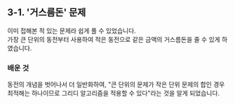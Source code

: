 ## 3-1. '거스름돈' 문제
이미 접해본 적 있는 문제라 쉽게 풀 수 있었습니다.  
가장 큰 단위의 동전부터 사용하여 적은 동전으로 같은 금액의 거스름돈을 줄 수 있게 하였습니다.

### 배운 것
동전의 개념을 벗어나서 더 일반화하여, "큰 단위의 문제가 작은 단위 문제의 합인 경우 최적해는 하나이므로 그리디 알고리즘을 적용할 수 있다"라는 것을 알게 되었습니다.